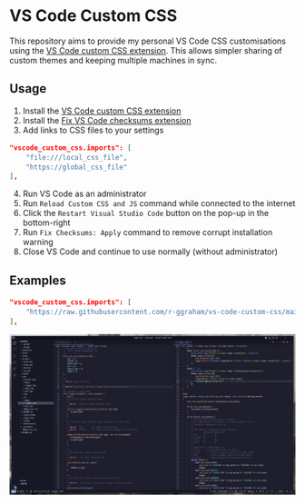 # VS Code Custom CSS

This repository aims to provide my personal VS Code CSS customisations using the [VS Code custom CSS extension](https://marketplace.visualstudio.com/items?itemName=be5invis.vscode-custom-css). This allows simpler sharing of custom themes and keeping multiple machines in sync.

## Usage

1. Install the [VS Code custom CSS extension](https://marketplace.visualstudio.com/items?itemName=be5invis.vscode-custom-css)
2. Install the [Fix VS Code checksums extension](https://marketplace.visualstudio.com/items?itemName=lehni.vscode-fix-checksums)
3. Add links to CSS files to your settings

```json
"vscode_custom_css.imports": [
    "file:///local_css_file",
    "https://global_css_file"
],
```
4. Run VS Code as an administrator
5. Run `Reload Custom CSS and JS` command while connected to the internet
6. Click the `Restart Visual Studio Code` button on the pop-up in the bottom-right
7. Run `Fix Checksums: Apply` command to remove corrupt installation warning
8. Close VS Code and continue to use normally (without administrator)

## Examples

```json
"vscode_custom_css.imports": [
    "https://raw.githubusercontent.com/r-ggraham/vs-code-custom-css/main/VisualStudioCode.css"
],
```
![Current Personal Theme](./assets/screenshot_ascension.png)